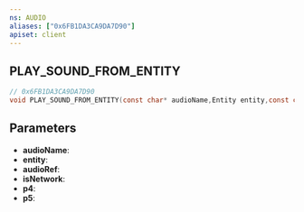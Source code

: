 ```yaml
---
ns: AUDIO
aliases: ["0x6FB1DA3CA9DA7D90"]
apiset: client
---
```

## PLAY_SOUND_FROM_ENTITY

```c
// 0x6FB1DA3CA9DA7D90
void PLAY_SOUND_FROM_ENTITY(const char* audioName,Entity entity,const char* audioRef,BOOL isNetwork,Any p4,Any p5);
```


## Parameters
* **audioName**:
* **entity**:
* **audioRef**:
* **isNetwork**:
* **p4**:
* **p5**: